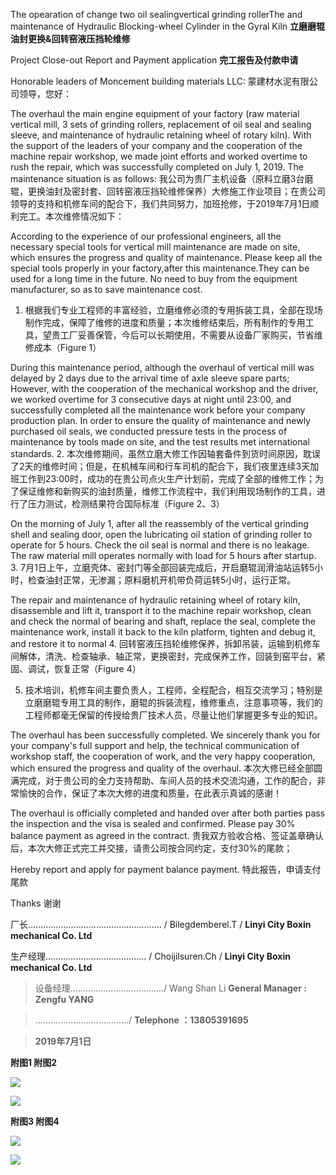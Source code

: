 The opearation of change two oil sealingvertical grinding rollerThe and maintenance of Hydraulic Blocking-wheel Cylinder in the Gyral Kiln
**立磨磨辊油封更换&回转窑液压挡轮维修**

Project Close-out Report and Payment application
**完工报告及付款申请**

Honorable leaders of Moncement building materials LLC: 
蒙建材水泥有限公司领导，您好：

The overhaul the main engine equipment of your factory (raw material vertical mill, 3 sets of grinding rollers, replacement of oil seal and sealing sleeve, and maintenance of hydraulic retaining wheel of rotary kiln). With the support of the leaders of your company and the cooperation of the machine repair workshop, we made joint efforts and worked overtime to rush the repair, which was successfully completed on July 1, 2019. The maintenance situation is as follows:
我公司为贵厂主机设备（原料立磨3台磨辊，更换油封及密封套、回转窑液压挡轮维修保养）大修施工作业项目；在贵公司领导的支持和机修车间的配合下，我们共同努力，加班抢修，于2019年7月1日顺利完工。本次维修情况如下：

According to the experience of our professional engineers, all the necessary special tools for vertical mill maintenance are made on site, which ensures the progress and quality of maintenance. Please keep all the special tools properly in your factory,after this maintenance.They can be used for a long time in the future. No need to buy from the equipment manufacturer, so as to save maintenance cost.
1.  根据我们专业工程师的丰富经验，立磨维修必须的专用拆装工具，全部在现场制作完成，保障了维修的进度和质量；本次维修结束后，所有制作的专用工具，望贵工厂妥善保管，今后可以长期使用，不需要从设备厂家购买，节省维修成本（Figure 1）

During this maintenance period, although the overhaul of vertical mill was delayed by 2 days due to the arrival time of axle sleeve spare parts; However, with the cooperation of the mechanical workshop and the driver, we worked overtime for 3 consecutive days at night until 23:00, and successfully completed all the maintenance work before your company production plan. In order to ensure the quality of maintenance and newly purchased oil seals, we conducted pressure tests in the process of maintenance by tools made on site, and the test results met international standards.
2.  本次维修期间，虽然立磨大修工作因轴套备件到货时间原因，耽误了2天的维修时间；但是，在机械车间和行车司机的配合下，我们夜里连续3天加班工作到23:00时，成功的在贵公司点火生产计划前，完成了全部的维修工作；为了保证维修和新购买的油封质量，维修工作流程中，我们利用现场制作的工具，进行了压力测试，检测结果符合国际标准（Figure 2、3）

On the morning of July 1, after all the reassembly of the vertical grinding shell and sealing door, open the lubricating oil station of grinding roller to operate for 5 hours. Check the oil seal is normal and there is no leakage. The raw material mill operates normally with load for 5 hours after startup.
3.  7月1日上午，立磨壳体、密封门等全部回装完成后，开启磨辊润滑油站运转5小时，检查油封正常，无渗漏；原料磨机开机带负荷运转5小时，运行正常。

The repair and maintenance of hydraulic retaining wheel of rotary kiln, disassemble and lift it, transport it to the machine repair workshop, clean and check the normal of bearing and shaft, replace the seal, complete the maintenance work, install it back to the kiln platform, tighten and debug it, and restore it to normal
4.  回转窑液压挡轮维修保养，拆卸吊装，运输到机修车间解体，清洗、检查轴承、轴正常，更换密封，完成保养工作，回装到窑平台，紧固、调试，恢复正常（Figure 4）

5.  技术培训，机修车间主要负责人，工程师，全程配合，相互交流学习；特别是立磨磨辊专用工具的制作，磨辊的拆装流程，维修重点，注意事项等，我们的工程师都毫无保留的传授给贵厂技术人员，尽量让他们掌握更多专业的知识。

The overhaul has been successfully completed. We sincerely thank you for your company's full support and help, the technical communication of workshop staff, the cooperation of work, and the very happy cooperation, which ensured the progress and quality of the overhaul.
本次大修已经全部圆满完成，对于贵公司的全力支持帮助、车间人员的技术交流沟通，工作的配合，非常愉快的合作，保证了本次大修的进度和质量，在此表示真诚的感谢！

The overhaul is officially completed and handed over after both parties pass the inspection and the visa is sealed and confirmed. Please pay 30% balance payment as agreed in the contract.
贵我双方验收合格、签证盖章确认后，本次大修正式完工并交接，请贵公司按合同约定，支付30%的尾款；

Hereby report and apply for payment balance payment.
特此报告，申请支付尾款

Thanks
谢谢

厂长..................................................... / Bilegdemberel.T /
**Linyi City  Boxin mechanical Co. Ltd**

生产经理........................................ / Choijilsuren.Ch / **Linyi
City Boxin mechanical Co. Ltd**

>   设备经理..............................……./ Wang Shan Li **General Manager : Zengfu YANG**

>   ..............................……./ **Telephone ：13805391695**

>   **2019年7月1日**

**附图1 附图2**

![](media/a7b88f4165d8815df6bf0e783b43d3aa.jpg)

![](media/e2d76dfc1c7e5390e9499ff8ac9cf9b3.jpg)

**附图3 附图4**

![](media/699050a60b42685dafef05b236c6f2c0.jpg)

![](media/78ca33b11fb5e2bbe24bbab864de3079.jpg)
